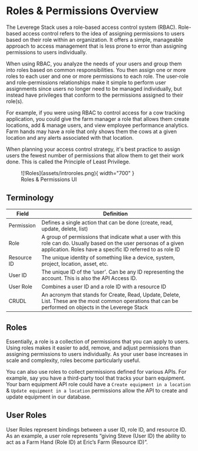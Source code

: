 # Roles & Permissions Overview

The Leverege Stack uses a role-based access control system (RBAC). Role-based access control refers to the idea of assigning permissions to users based on their role within an organization. It offers a simple, manageable approach to access management that is less prone to error than assigning permissions to users individually.

When using RBAC, you analyze the needs of your users and group them into roles based on common responsibilities. You then assign one or more roles to each user and one or more permissions to each role. The user-role and role-permissions relationships make it simple to perform user assignments since users no longer need to be managed individually, but instead have privileges that conform to the permissions assigned to their role(s).

For example, if you were using RBAC to control access for a cow tracking application, you could give the farm manager a role that allows them create locations, add & manage users, and view employee performance analytics. Farm hands may have a role that only shows them the cows at a given location and any alerts associated with that location. 

When planning your access control strategy, it's best practice to assign users the fewest number of permissions that allow them to get their work done. This is called the Principle of Least Privilege. 

<figure markdown>
![!Roles](assets/introroles.png){ width="700" }
  <figcaption>Roles & Permissions UI</figcaption>
</figure>


## Terminology

| Field | Definition |
|-------|---------------|
| Permission | Defines a single action that can be done (create, read, update, delete, list) |
| Role | A group of permissions that indicate what a user with this role can do. Usually based on the user personas of a given application. Roles have a specific ID referred to as role ID |
| Resource ID | The unique identity of something like a device, system, project, location, asset, etc.  |
| User ID | The unique ID of the ‘user’. Can be any ID representing the account. This is also the API Access ID. |
| User Role | Combines a user ID and a role ID with a resource ID |
| CRUDL | An acronym that stands for Create, Read, Update, Delete, List. These are the most common operations that can be performed on objects in the Leverege Stack |

## Roles

Essentially, a role is a collection of permissions that you can apply to users. Using roles makes it easier to add, remove, and adjust permissions than assigning permissions to users individually. As your user base increases in scale and complexity, roles become particularly useful.

You can also use roles to collect permissions defined for various APIs. For example, say you have a third-party tool that tracks your barn equipment. Your barn equipment API role could have a `Create equipment in a location` &  `Update equipment in a location` permissions allow the API to create and update equipment in our database.


## User Roles

User Roles represent bindings between a user ID, role ID, and resource ID. As an example, a user role represents “giving Steve (User ID) the ability to act as a Farm Hand (Role ID) at Eric’s Farm (Resource ID)”. 
